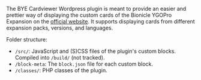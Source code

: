 The BYE Cardviewer Wordpress plugin is meant to provide an easier and prettier way of displaying the custom cards of the Bionicle YGOPro Expansion on the [official website](https://bye-project.xyz). It supports displaying cards from different expansion packs, versions, and languages.

Folder structure:
* `/src/`: JavaScript and (S)CSS files of the plugin's custom blocks. Compiled into `/build/` (not tracked).
* `/block-meta`: The `block.json` file for each custom block.
* `/classes/`: PHP classes of the plugin.